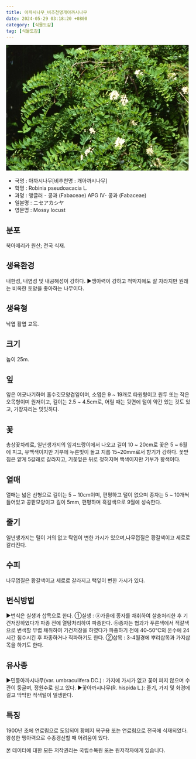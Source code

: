 ```yaml
---
title: 아까시나무_비추천명개아까시나무
date: 2024-05-29 03:18:20 +0800
category: [식물도감]
tag: [식물도감]
---
```




![아까시나무[비추천명 : 개아까시나무]](/assets/img/fileUpload/plants/basic/Leguminosae/Robinia/1959/1_th2.JPG)
- 국명 : 아까시나무[비추천명 : 개아까시나무]
- 학명 : Robinia pseudoacacia L.
- 과명 : 앵글러 - 콩과 (Fabaceae) APG Ⅳ- 콩과 (Fabaceae)
- 일본명 : ニセアカシヤ
- 영문명 : Mossy locust


## 분포
북아메리카 원산; 전국 식재.
## 생육환경
내한성, 내염성 및 내공해성이 강하다.
▶맹아력이 강하고 척박지에도 잘 자라지만 원래는 비옥한 토양을 좋아하는 나무이다.
## 생육형
낙엽 활엽 교목.
## 크기
높이 25m.
## 잎
잎은 어긋나기하며 홀수깃모양겹잎이며, 소엽은 9 ~ 19개로 타원형이고 원두 또는 작은 오목형이며 원저이고, 길이는 2.5 ~ 4.5cm로, 어릴 때는 뒷면에 털이 약간 있는 것도 있고, 가장자리는 밋밋하다.
## 꽃
총상꽃차례로, 일년생가지의 잎겨드랑이에서 나오고 길이 10 ~ 20cm로 꽃은 5 ~ 6월에 피고, 유백색이지만 기부에 누른빛이 돌고 지름 15~20mm로서 향기가 강하다. 꽃받침은 얕게 5갈래로 갈라지고, 기꽃잎은 뒤로 젖혀지며 백색이지만 기부가 황색이다.
## 열매
열매는 넓은 선형으로 길이는 5 ~ 10cm이며, 편평하고 털이 없으며 종자는 5 ~ 10개씩 들어있고 콩팥모양이고 길이 5mm, 편평하며 흑갈색으로 9월에 성숙한다.
## 줄기
일년생가지는 털이 거의 없고 탁엽이 변한 가시가 있으며,나무껍질은 황갈색이고 세로로 갈라진다.
## 수피
나무껍질은 황갈색이고 세로로 갈라지고 턱잎이 변한 가시가 있다.
## 번식방법
▶번식은 실생과 삽목으로 한다. 
①실생 : ⓐ가을에 종자를 채취하여 살충처리한 후 기건저장하였다가 파종 전에 열탕처리하여 파종한다. ⓑ종자는 협과가 푸른색에서 적갈색으로 변색할 무렵 채취하여 기건저장을 하였다가 파종하기 전에 40-50℃의 온수에 24시간 침수시킨 후 파종하거나 직파하기도 한다. 
②삽목 : 3-4월경에 뿌리삽목과 가지삽목을 하기도 한다.
## 유사종
▶민둥아까시나무(var. umbraculifera DC.) : 가지에 가시가 없고 꽃이 피지 않으며 수관이 둥글며, 정원수로 심고 있다.
▶꽃아까시나무(R. hispida L.): 줄기, 가지 및 화경에 길고 딱딱한 적색털이 밀생한다.
## 특징
1900년 초에 연료림으로 도입되어 황폐지 복구용 또는 연료림으로 전국에 식재되었다. 왕성한 맹아력으로 수종갱신할 때 어려움이 있다.






본 데이터에 대한 모든 저작권리는 국립수목원 또는 원저작자에게 있습니다.
